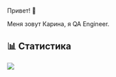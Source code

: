 Привет! 👋

Меня зовут Карина, я QA Engineer.

## 📊 Статистика

![](https://github-readme-stats.vercel.app/api/top-langs/?layout=donut&langs_count=6&hide_progress=true&username=KarinaLoga)

